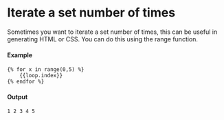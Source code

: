 # Iterate a set number of times
Sometimes you want to iterate a set number of times, this can be useful in generating HTML or CSS. You can do this using the range function.

#### Example
```jinja2
{% for x in range(0,5) %}
	{{loop.index}}
{% endfor %}
```

#### Output
```jinja2
1 2 3 4 5
```


